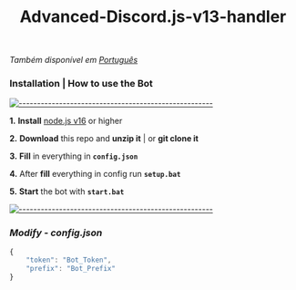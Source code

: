 <h1 align="center">
Advanced-Discord.js-v13-handler</h1><br/>

_Também disponível em [Português](README_pt-BR.md)_

### **Installation | How to use the Bot**

[![-----------------------------------------------------](https://user-images.githubusercontent.com/56088716/103312593-8a37ff80-49eb-11eb-91d3-75488e21a0a9.png)  ](#table-of-contents)

**1.** **Install** [node.js v16](https://nodejs.org/en/) or higher

**2.** **Download** this repo and **unzip it** | or **git clone it**

**3.** **Fill** in everything in **`config.json`**

**4.** After **fill** everything in config run **`setup.bat`**

**5.** **Start** the bot with **`start.bat`**
<br/>

[![-----------------------------------------------------](https://user-images.githubusercontent.com/56088716/103312593-8a37ff80-49eb-11eb-91d3-75488e21a0a9.png)  ](#table-of-contents)

### _Modify - config.json_

```javascript
{
    "token": "Bot_Token",
    "prefix": "Bot_Prefix"
}
```

<br/>

